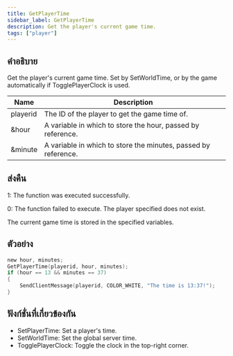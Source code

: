 ```yaml
---
title: GetPlayerTime
sidebar_label: GetPlayerTime
description: Get the player's current game time.
tags: ["player"]
---
```


## คำอธิบาย

Get the player's current game time. Set by SetWorldTime, or by the game automatically if TogglePlayerClock is used.

| Name     | Description                                                    |
| -------- | -------------------------------------------------------------- |
| playerid | The ID of the player to get the game time of.                  |
| &hour    | A variable in which to store the hour, passed by reference.    |
| &minute  | A variable in which to store the minutes, passed by reference. |

## ส่งคืน

1: The function was executed successfully.

0: The function failed to execute. The player specified does not exist.

The current game time is stored in the specified variables.

## ตัวอย่าง

```c
new hour, minutes;
GetPlayerTime(playerid, hour, minutes);
if (hour == 13 && minutes == 37)
{
    SendClientMessage(playerid, COLOR_WHITE, "The time is 13:37!");
}
```

## ฟังก์ชั่นที่เกี่ยวข้องกัน

- SetPlayerTime: Set a player's time.
- SetWorldTime: Set the global server time.
- TogglePlayerClock: Toggle the clock in the top-right corner.
